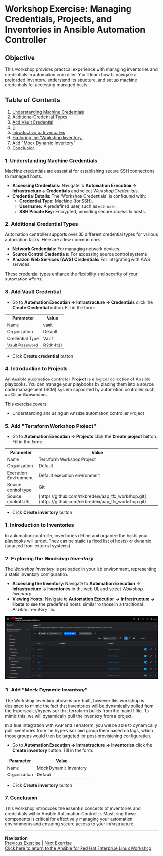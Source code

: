 # Workshop Exercise: Managing Credentials, Projects, and Inventories in Ansible Automation Controller

## Objective
This workshop provides practical experience with managing inventories and credentials in  automation controller. You’ll learn how to navigate a preloaded inventory, understand its structure, and set up machine credentials for accessing managed hosts.

## Table of Contents

1. [Understanding Machine Credentials](#4-understanding-machine-credentials)
2. [Additional Credential Types](#5-additional-credential-types)
3. [Add Vault Credential](#6-add-vault-credential)
4. []
1. [Introduction to Inventories](#1-introduction-to-inventories)
2. [Exploring the 'Workshop Inventory'](#2-exploring-the-workshop-inventory)
3. [Add "Mock Dynamic Inventory"](#3-add-mock-dynamic-inventory)
7. [Conclusion](#7-conclusion)

### 1. Understanding Machine Credentials
Machine credentials are essential for establishing secure SSH connections to managed hosts.

- **Accessing Credentials:** Navigate to **Automation Execution → Infrastructure→ Credentials** and select _Workshop Credentials_.
- **Credential Details:** The 'Workshop Credentials' is configured with:
  - **Credential Type:** Machine (for SSH).
  - **Username:** A predefined user, such as `ec2-user`.
  - **SSH Private Key:** Encrypted, providing secure access to hosts.

### 2. Additional Credential Types
Automation controller supports over 30 different credential types for various automation tasks. Here are a few common ones:

- **Network Credentials:** For managing network devices.
- **Source Control Credentials:** For accessing source control systems.
- **Amazon Web Services (AWS) Credentials:** For integrating with AWS services.

These credential types enhance the flexibility and security of your automation efforts.

### 3. Add Vault Credential

* Go to **Automation Execution → Infrastructure → Credentials** click the **Create Credential** button. Fill in the form:

 <table>
   <tr>
     <th>Parameter</th>
     <th>Value</th>
   </tr>
   <tr>
     <td>Name</td>
     <td>vault</td>
   </tr>
   <tr>
     <td>Organization</td>
     <td>Default</td>
   </tr>
   <tr>
     <td>Credential Type</td>
     <td>Vault</td>
   </tr>
   <tr>
     <td>Vault Password</td>
     <td>R3dh4t1!</td>
   </tr>
 </table>

* Click **Create credential** button

### 4. Introduction to Projects

An Ansible automation controller **Project** is a logical collection of Ansible playbooks. You can manage your playbooks by placing them into a source code management (SCM) system supported by automation controller such as Git or Subversion.

This exercise covers:

* Understanding and using an Ansible automation controller Project

### 5. Add "Terraform Workshop Project"
* Go to **Automation Execution → Projects** click the **Create project** button. Fill in the form:

 <table>
   <tr>
     <th>Parameter</th>
     <th>Value</th>
   </tr>
   <tr>
     <td>Name</td>
     <td>Terraform Workshop Project</td>
   </tr>
   <tr>
     <td>Organization</td>
     <td>Default</td>
   </tr>
   <tr>
     <td>Execution Environment</td>
     <td>Default execution environment</td>
   </tr>
   <tr>
     <td>Source control type</td>
     <td>Git</td>
   </tr>
   <tr>
     <td>Source control URL</td>
     <td>[https://github.com/mkbredem/aap_tfc_workshop.git](https://github.com/mkbredem/aap_tfc_workshop.git)</td>
   </tr>
 </table>

* Click **Create inventory** button

### 1. Introduction to Inventories
In automation controller, inventories define and organize the hosts your playbooks will target. They can be static (a fixed list of hosts) or dynamic (sourced from external systems).

### 2. Exploring the _Workshop Inventory_
The _Workshop Inventory_ is preloaded in your lab environment, representing a static inventory configuration.

- **Accessing the Inventory:** Navigate to **Automation Execution → Infrastructure → Inventories** in the web UI, and select _Workshop Inventory_.
- **Viewing Hosts:** Navigate to **Automation Execution → Infrastructure → Hosts** to see the predefined hosts, similar to those in a traditional Ansible inventory file.

![Hosts](images/hosts.png)

### 3. Add "Mock Dynamic Inventory"
The Workshop Inventory above is pre-built, however this workshop is designed to mimic the fact that inventories will be dynamically pulled from the hyperscaler/hypervisor that terraform builds from the main.tf file.  To mimic this, we will dynamically pull the inventory from a project.

In a true integration with AAP and Terraform, you will be able to dynamically pull inventories from the hypervisor and group them based on tags, which those groups would then be targeted for post-provisioning configuration.

* Go to **Automation Execution → Infrastructure → Inventories** click the **Create inventory** button. Fill in the form:

 <table>
   <tr>
     <th>Parameter</th>
     <th>Value</th>
   </tr>
   <tr>
     <td>Name</td>
     <td>Mock Dynamic Inventory</td>
   </tr>
   <tr>
     <td>Organization</td>
     <td>Default</td>
   </tr>
 </table>

* Click **Create inventory** button


### 7. Conclusion
This workshop introduces the essential concepts of inventories and credentials within Ansible Automation Controller. Mastering these components is critical for effectively managing your automation environments and ensuring secure access to your infrastructure.

---
**Navigation**
<br>[Previous Exercise](../2.1-intro) | [Next Exercise](../2.3-projects)  
[Click here to return to the Ansible for Red Hat Enterprise Linux Workshop](../README.md#section-2---ansible-tower-exercises)

